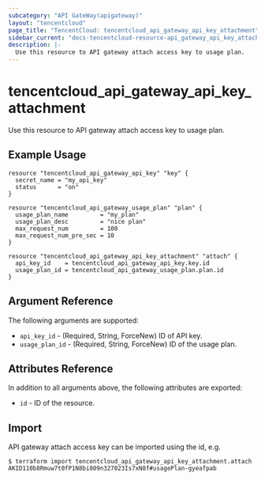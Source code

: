 ```yaml
---
subcategory: "API GateWay(apigateway)"
layout: "tencentcloud"
page_title: "TencentCloud: tencentcloud_api_gateway_api_key_attachment"
sidebar_current: "docs-tencentcloud-resource-api_gateway_api_key_attachment"
description: |-
  Use this resource to API gateway attach access key to usage plan.
---
```


# tencentcloud_api_gateway_api_key_attachment

Use this resource to API gateway attach access key to usage plan.

## Example Usage

```hcl
resource "tencentcloud_api_gateway_api_key" "key" {
  secret_name = "my_api_key"
  status      = "on"
}

resource "tencentcloud_api_gateway_usage_plan" "plan" {
  usage_plan_name         = "my_plan"
  usage_plan_desc         = "nice plan"
  max_request_num         = 100
  max_request_num_pre_sec = 10
}

resource "tencentcloud_api_gateway_api_key_attachment" "attach" {
  api_key_id    = tencentcloud_api_gateway_api_key.key.id
  usage_plan_id = tencentcloud_api_gateway_usage_plan.plan.id
}
```

## Argument Reference

The following arguments are supported:

* `api_key_id` - (Required, String, ForceNew) ID of API key.
* `usage_plan_id` - (Required, String, ForceNew) ID of the usage plan.

## Attributes Reference

In addition to all arguments above, the following attributes are exported:

* `id` - ID of the resource.



## Import

API gateway attach access key can be imported using the id, e.g.

```
$ terraform import tencentcloud_api_gateway_api_key_attachment.attach AKID110b8Rmuw7t0fP1N8bi809n327023Is7xN8f#usagePlan-gyeafpab
```

